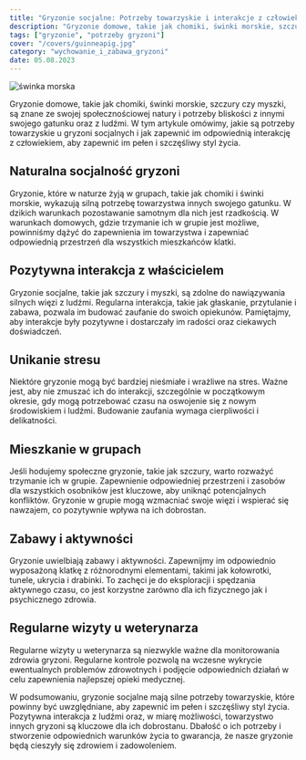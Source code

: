 ```yaml
---
title: "Gryzonie socjalne: Potrzeby towarzyskie i interakcje z człowiekiem"
description: "Gryzonie domowe, takie jak chomiki, świnki morskie, szczury czy myszki, są znane ze swojej społecznościowej natury i potrzeby bliskości z innymi swojego gatunku oraz z ludźmi. W tym artykule omówimy, jakie są potrzeby towarzyskie u gryzoni socjalnych i jak zapewnić im odpowiednią interakcję z człowiekiem, aby zapewnić im pełen i szczęśliwy styl życia."
tags: ["gryzonie", "potrzeby gryzoni"]
cover: "/covers/guinneapig.jpg"
category: "wychowanie_i_zabawa_gryzoni"
date: 05.08.2023
---
```


![świnka morska](/covers/guinneapig.jpg)

Gryzonie domowe, takie jak chomiki, świnki morskie, szczury czy myszki, są znane ze swojej społecznościowej natury i potrzeby bliskości z innymi swojego gatunku oraz z ludźmi. W tym artykule omówimy, jakie są potrzeby towarzyskie u gryzoni socjalnych i jak zapewnić im odpowiednią interakcję z człowiekiem, aby zapewnić im pełen i szczęśliwy styl życia.

## Naturalna socjalność gryzoni

Gryzonie, które w naturze żyją w grupach, takie jak chomiki i świnki morskie, wykazują silną potrzebę towarzystwa innych swojego gatunku. W dzikich warunkach pozostawanie samotnym dla nich jest rzadkością. W warunkach domowych, gdzie trzymanie ich w grupie jest możliwe, powinniśmy dążyć do zapewnienia im towarzystwa i zapewniać odpowiednią przestrzeń dla wszystkich mieszkańców klatki.

## Pozytywna interakcja z właścicielem

Gryzonie socjalne, takie jak szczury i myszki, są zdolne do nawiązywania silnych więzi z ludźmi. Regularna interakcja, takie jak głaskanie, przytulanie i zabawa, pozwala im budować zaufanie do swoich opiekunów. Pamiętajmy, aby interakcje były pozytywne i dostarczały im radości oraz ciekawych doświadczeń.

## Unikanie stresu

Niektóre gryzonie mogą być bardziej nieśmiałe i wrażliwe na stres. Ważne jest, aby nie zmuszać ich do interakcji, szczególnie w początkowym okresie, gdy mogą potrzebować czasu na oswojenie się z nowym środowiskiem i ludźmi. Budowanie zaufania wymaga cierpliwości i delikatności.

## Mieszkanie w grupach

Jeśli hodujemy społeczne gryzonie, takie jak szczury, warto rozważyć trzymanie ich w grupie. Zapewnienie odpowiedniej przestrzeni i zasobów dla wszystkich osobników jest kluczowe, aby uniknąć potencjalnych konfliktów. Gryzonie w grupie mogą wzmacniać swoje więzi i wspierać się nawzajem, co pozytywnie wpływa na ich dobrostan.

## Zabawy i aktywności

Gryzonie uwielbiają zabawy i aktywności. Zapewnijmy im odpowiednio wyposażoną klatkę z różnorodnymi elementami, takimi jak kołowrotki, tunele, ukrycia i drabinki. To zachęci je do eksploracji i spędzania aktywnego czasu, co jest korzystne zarówno dla ich fizycznego jak i psychicznego zdrowia.

## Regularne wizyty u weterynarza

Regularne wizyty u weterynarza są niezwykle ważne dla monitorowania zdrowia gryzoni. Regularne kontrole pozwolą na wczesne wykrycie ewentualnych problemów zdrowotnych i podjęcie odpowiednich działań w celu zapewnienia najlepszej opieki medycznej.

W podsumowaniu, gryzonie socjalne mają silne potrzeby towarzyskie, które powinny być uwzględniane, aby zapewnić im pełen i szczęśliwy styl życia. Pozytywna interakcja z ludźmi oraz, w miarę możliwości, towarzystwo innych gryzoni są kluczowe dla ich dobrostanu. Dbałość o ich potrzeby i stworzenie odpowiednich warunków życia to gwarancja, że nasze gryzonie będą cieszyły się zdrowiem i zadowoleniem.
